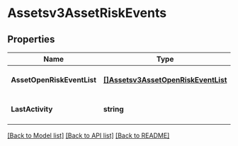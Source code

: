# Assetsv3AssetRiskEvents

## Properties
Name | Type | Description | Notes
------------ | ------------- | ------------- | -------------
**AssetOpenRiskEventList** | [**[]Assetsv3AssetOpenRiskEventList**](assetsv3AssetOpenRiskEventList.md) |  | [optional] [default to null]
**LastActivity** | **string** |  | [optional] [default to null]

[[Back to Model list]](../README.md#documentation-for-models) [[Back to API list]](../README.md#documentation-for-api-endpoints) [[Back to README]](../README.md)

